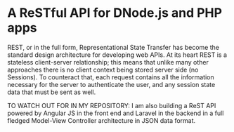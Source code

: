 # A ReSTful API for DNode.js and PHP apps

REST, or in the full form, Representational State Transfer has become the standard design architecture for developing web APIs. At its heart REST is a stateless client-server relationship; this means that unlike many other approaches there is no client context being stored server side (no Sessions). To counteract that, each request contains all the information necessary for the server to authenticate the user, and any session state data that must be sent as well.


TO WATCH OUT FOR IN MY REPOSITORY:
I am also building a ReST API powered by Angular JS in the front end and Laravel in the backend in a full fledged Model-View Controller architecture in JSON data format. 


